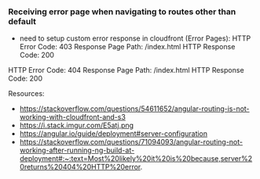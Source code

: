 ### Receiving error page when navigating to routes other than default
- need to setup custom error response in cloudfront (Error Pages):
HTTP Error Code: 403
Response Page Path: /index.html
HTTP Response Code: 200

HTTP Error Code: 404
Response Page Path: /index.html
HTTP Response Code: 200

Resources:
- https://stackoverflow.com/questions/54611652/angular-routing-is-not-working-with-cloudfront-and-s3
- https://i.stack.imgur.com/E5atj.png
- https://angular.io/guide/deployment#server-configuration
- https://stackoverflow.com/questions/71094093/angular-routing-not-working-after-running-ng-build-at-deployment#:~:text=Most%20likely%20it%20is%20because,server%20returns%20404%20HTTP%20error.